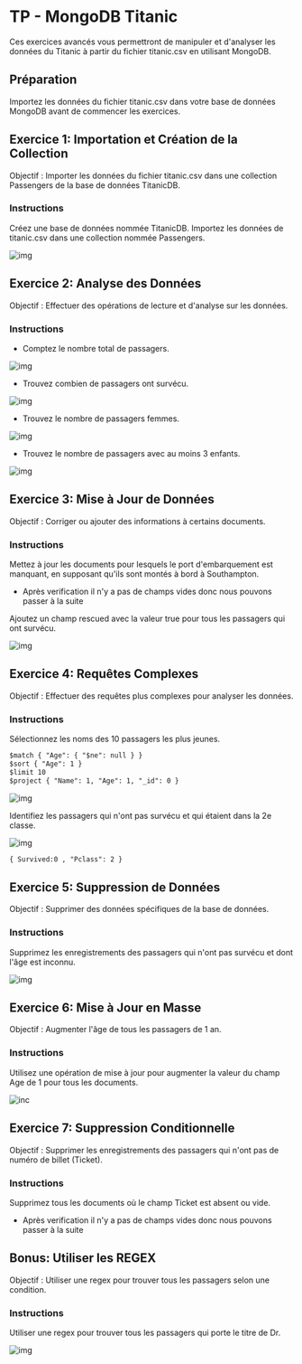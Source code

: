 # TP - MongoDB Titanic

Ces exercices avancés vous permettront de manipuler et d'analyser les données du Titanic à partir du fichier titanic.csv en utilisant MongoDB.

## Préparation
Importez les données du fichier titanic.csv dans votre base de données MongoDB avant de commencer les exercices.

## Exercice 1: Importation et Création de la Collection
Objectif : Importer les données du fichier titanic.csv dans une collection Passengers de la base de données TitanicDB.

### Instructions
Créez une base de données nommée TitanicDB.
Importez les données de titanic.csv dans une collection nommée Passengers.

![img](/TP_Basic/images/Titanic/create.png)

## Exercice 2: Analyse des Données
Objectif : Effectuer des opérations de lecture et d'analyse sur les données.

### Instructions

* Comptez le nombre total de passagers.

![img](/TP_Basic/images/Titanic/Nb_passagers.png)

* Trouvez combien de passagers ont survécu.

![img](/TP_Basic/images/Titanic/survived.png)

* Trouvez le nombre de passagers femmes.

![img](/TP_Basic/images/Titanic/female.png
)
* Trouvez le nombre de passagers avec au moins 3 enfants.

![img](/TP_Basic/images/Titanic/enfants.png)

## Exercice 3: Mise à Jour de Données
Objectif : Corriger ou ajouter des informations à certains documents.

### Instructions

Mettez à jour les documents pour lesquels le port d'embarquement est manquant, en supposant qu'ils sont montés à bord à Southampton.

* Après verification il n'y a pas de champs vides donc nous pouvons passer à la suite

Ajoutez un champ rescued avec la valeur true pour tous les passagers qui ont survécu.

![img](/TPs/images/Titanic/resqued.png)

## Exercice 4: Requêtes Complexes
Objectif : Effectuer des requêtes plus complexes pour analyser les données.

### Instructions

Sélectionnez les noms des 10 passagers les plus jeunes.

```markdown
$match { "Age": { "$ne": null } }
$sort { "Age": 1 }
$limit 10
$project { "Name": 1, "Age": 1, "_id": 0 }
```
![img](/TPs/images/Titanic/jeunes.png)

Identifiez les passagers qui n'ont pas survécu et qui étaient dans la 2e classe.

![img](/TPs/images/Titanic/2nd.png)

```markdown
{ Survived:0 , "Pclass": 2 }
```

## Exercice 5: Suppression de Données
Objectif : Supprimer des données spécifiques de la base de données.

### Instructions

Supprimez les enregistrements des passagers qui n'ont pas survécu et dont l'âge est inconnu.

![img](/TPs/images/Titanic/delete.png)

## Exercice 6: Mise à Jour en Masse
Objectif : Augmenter l'âge de tous les passagers de 1 an.

### Instructions
Utilisez une opération de mise à jour pour augmenter la valeur du champ Age de 1 pour tous les documents.

![inc](/TPs/images/Titanic/age+1.png)

## Exercice 7: Suppression Conditionnelle
Objectif : Supprimer les enregistrements des passagers qui n'ont pas de numéro de billet (Ticket).

### Instructions
Supprimez tous les documents où le champ Ticket est absent ou vide.

* Après verification il n'y a pas de champs vides donc nous pouvons passer à la suite

## Bonus: Utiliser les REGEX
Objectif : Utiliser une regex pour trouver tous les passagers selon une condition.

### Instructions
Utiliser une regex pour trouver tous les passagers qui porte le titre de Dr.

![img](/TPs/images/Titanic/regex.png)